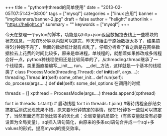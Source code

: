 +++
title = "python中thread的简单使用"
date = "2013-02-05T07:51:43+08:00"
tags = ["mysql"]
categories = ["linux 应用"]
banner = "img/banners/banner-2.jpg"
draft = false
author = "helight"
authorlink = "https://helight.cn"
summary = ""
keywords = ["mysql"]
+++

今天在整理一个pyton的脚本，功能是以http+json返回数据拉去线上一些模块的状态信息，一般在5分钟以内就可以跑完，昨天开始由于原始数据太多了，结果搞得5分钟跑不完了，后面的数据统计就有点乱了，仔细分析看了看之后是在网络数据拉去上花费的时间比较多，原来是单进程，单线程的，就想着如果修改成多线程会好一点，python种线程使用还是比较简单的了，从threading.thread继承了一个线程类，类里面直接编写__init__, run， __del__方法，这样就是一个基本的线程类了
class ProcessMode(threading.Thread):
    def __init__(self, args....):
        threading.Thread.__int__(self)
        some_other_init...
    def run(self):
        do_process(args.....)
    def __del__(self):
        some_del_options
在调用的时候

threads = []
xpthread = ProcessModle(args....)
threads.append(xpthread)

for t in threads:
    t.start() # 启动线程
for t in threads:
    t.join() #等待线程全部结束
搞定后测试发现效果不错，原来要5分钟搞定的事情，现在1分钟多一些就可以搞定了，当然里面还有其他比较多的优化点：全局变量的局部化（有些变量就没有必要设置为全局变量），sql插入语句简化，由原来的多条sql语句合并成一个sql+多values的形式，提高mysql的提交效率。

